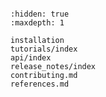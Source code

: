 ```{include} ../README.md

```

```{toctree}
:hidden: true
:maxdepth: 1

installation
tutorials/index
api/index
release_notes/index
contributing.md
references.md
```
